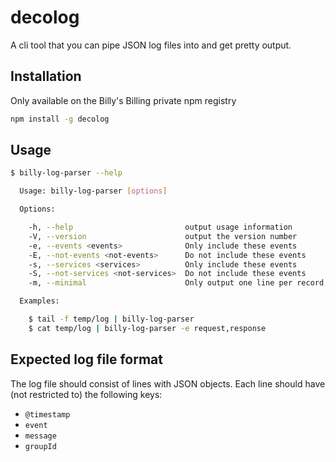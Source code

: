 # decolog

A cli tool that you can pipe JSON log files into and get pretty output.

## Installation

Only available on the Billy's Billing private npm registry

```sh
npm install -g decolog
```


## Usage

```sh
$ billy-log-parser --help

  Usage: billy-log-parser [options]

  Options:

    -h, --help                         output usage information
    -V, --version                      output the version number
    -e, --events <events>              Only include these events
    -E, --not-events <not-events>      Do not include these events
    -s, --services <services>          Only include these events
    -S, --not-services <not-services>  Do not include these events
    -m, --minimal                      Only output one line per record, skipping extra fields

  Examples:

    $ tail -f temp/log | billy-log-parser
    $ cat temp/log | billy-log-parser -e request,response
```


## Expected log file format

The log file should consist of lines with JSON objects. Each line should have
(not restricted to) the following keys:

- `@timestamp`
- `event`
- `message`
- `groupId`
